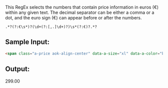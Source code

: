 This RegEx selects the numbers that contain price information in euros (€) within any given text. The decimal separator can be either a comma or a dot, and the euro sign (€) can appear before or after the numbers.

```
.*?(?:€\s*)?(\d+(?:[,.]\d+)?)\s*(?:€)?.*?
```

## Sample Input:
```html
<span class="a-price aok-align-center" data-a-size="xl" data-a-color="base"><span class="a-offscreen">299,00€</span>
```
## Output:
299.00
